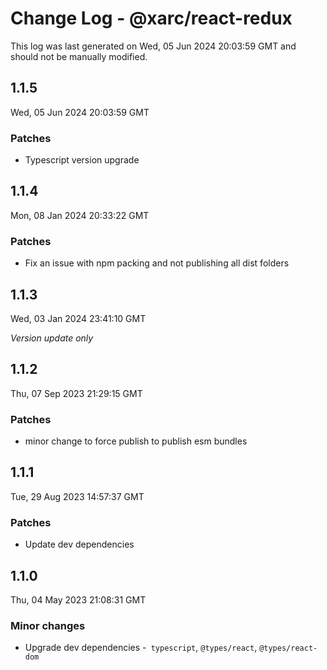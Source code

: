 # Change Log - @xarc/react-redux

This log was last generated on Wed, 05 Jun 2024 20:03:59 GMT and should not be manually modified.

## 1.1.5
Wed, 05 Jun 2024 20:03:59 GMT

### Patches

- Typescript version upgrade

## 1.1.4
Mon, 08 Jan 2024 20:33:22 GMT

### Patches

- Fix an issue with npm packing and not publishing all dist folders

## 1.1.3
Wed, 03 Jan 2024 23:41:10 GMT

_Version update only_

## 1.1.2
Thu, 07 Sep 2023 21:29:15 GMT

### Patches

- minor change to force publish to publish esm bundles

## 1.1.1
Tue, 29 Aug 2023 14:57:37 GMT

### Patches

- Update dev dependencies

## 1.1.0
Thu, 04 May 2023 21:08:31 GMT

### Minor changes

- Upgrade dev dependencies -` typescript`, `@types/react`, `@types/react-dom `

